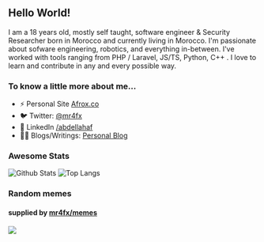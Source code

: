 ## Hello World!

I am a 18 years old, mostly self taught, software engineer & Security Researcher born in Morocco and currently living in Morocco. I'm passionate about sofware engineering, robotics, and everything in-between. I've worked with tools ranging from PHP / Laravel, JS/TS, Python, C++ . I love to learn and contribute in any and every possible way. 

### To know a little more about me...

- ⚡ Personal Site [Afrox.co](http://Afrox.co/)
- 🐦 Twitter: [@mr4fx](https://twitter.com/mr4fx)
- 👥 LinkedIn [/abdellahaf](https://linkedin.com/in/abdellahaf)
- 👨‍💻 Blogs/Writings: [Personal Blog](https://blog.abdellahaf.dev/)

### Awesome Stats

![Github Stats](https://github-readme-stats.vercel.app/api?username=mr4fx&count_private=true&show_icons=true&theme=radical)
![Top Langs](https://github-readme-stats.vercel.app/api/top-langs/?username=mr4fx&hide=TeX&layout=compact&theme=radical)

### Random memes 
#### supplied by [mr4fx/memes](https://github.com/mr4fx/memes/)
![](https://memes.stormix.co/send/memes)


<!--
**Stormix/Stormix** is a ✨ _special_ ✨ repository because its `README.md` (this file) appears on your GitHub profile.

I am a 21 year old, mostly self taught, software engineer from Morocco. I'm passionate about technology, communities, and everything in-between. I've worked with tools ranging from PHP / Laravel, JS/TS, Python, C++ and most web Frontend Technologies (VueJs, React ...) . I love to learn and contribute in any and every possible way. 
Here are some ideas to get you started:

- 🔭 I’m currently working on ...
- 🌱 I’m currently learning ...
- 👯 I’m looking to collaborate on ...
- 🤔 I’m looking for help with ...
- 💬 Ask me about ...
- 📫 How to reach me: ...
- 😄 Pronouns: ...
- ⚡ Fun fact: ...
-->
